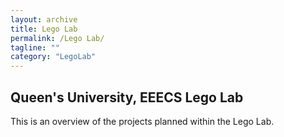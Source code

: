```yaml
---
layout: archive
title: Lego Lab
permalink: /Lego Lab/
tagline: ""
category: "LegoLab"
---
```


  <h2>Queen's University, EEECS Lego Lab</h2>
  This is an overview of the projects planned within the Lego Lab.

